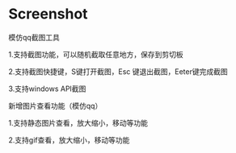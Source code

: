 # Screenshot
模仿qq截图工具

1.支持截图功能，可以随机截取任意地方，保存到剪切板

2.支持截图快捷键，S键打开截图，Esc 键退出截图，Eeter键完成截图

3.支持windows API截图

新增图片查看功能（模仿qq）

1.支持静态图片查看，放大缩小，移动等功能

2.支持gif查看，放大缩小，移动等功能
